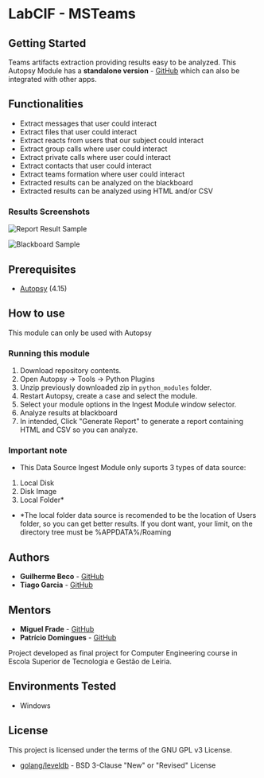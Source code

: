 # LabCIF - MSTeams

## Getting Started

Teams artifacts extraction providing results easy to be analyzed. This Autopsy Module has a **standalone version** - [GitHub](https://github.com/GuilhermeBeco/ProjetoEI) which can also be integrated with other apps.
## Functionalities

* Extract messages that user could interact
* Extract files that user could interact
* Extract reacts from users that our subject could interact
* Extract group calls where user could interact
* Extract private calls where user could interact
* Extract contacts that user could interact
* Extract teams formation where user could interact
* Extracted results can be analyzed on the blackboard
* Extracted results can be analyzed using HTML and/or CSV

### Results Screenshots

![Report Result Sample](https://i.imgur.com/R7Pmtf7.png)

![Blackboard Sample](https://i.imgur.com/mCWseew.png)

## Prerequisites

* [Autopsy](https://www.autopsy.com/download/) (4.15)

## How to use

This module can only be used with Autopsy

### Running this module
1. Download repository contents.
2. Open Autopsy -> Tools -> Python Plugins
3. Unzip previously downloaded zip in `python_modules` folder.
4. Restart Autopsy, create a case and select the module.
5. Select your module options in the Ingest Module window selector.
6. Analyze results at blackboard
7. In intended, Click "Generate Report" to generate a report containing HTML and CSV so you can analyze.

### Important note
* This Data Source Ingest Module only suports 3 types of data source:
1. Local Disk
2. Disk Image
3. Local Folder*
* *The local folder data source is recomended to be the location of Users folder, so you can get better results. If you dont want, your limit, on the directory tree must be %APPDATA%/Roaming
## Authors

* **Guilherme Beco** - [GitHub](https://github.com/GuilhermeBeco)
* **Tiago Garcia** - [GitHub](https://github.com/tiagohgarcia)

## Mentors

* **Miguel Frade** - [GitHub](https://github.com/mfrade)
* **Patrício Domingues** - [GitHub](https://github.com/PatricioDomingues)

Project developed as final project for Computer Engineering course in Escola Superior de Tecnologia e Gestão de Leiria.

## Environments Tested

* Windows

## License

This project is licensed under the terms of the GNU GPL v3 License.

* [golang/leveldb](https://github.com/golang/leveldb) - BSD 3-Clause "New" or "Revised" License
